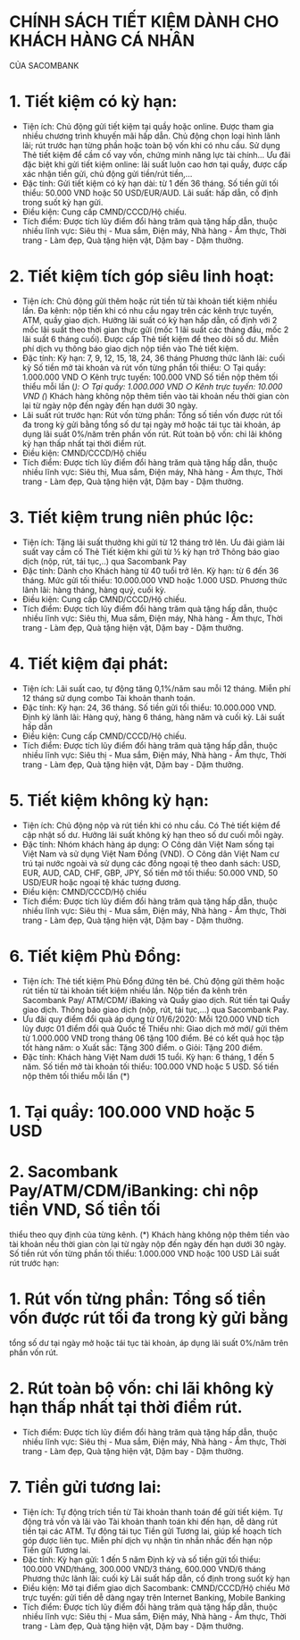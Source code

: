 # CHÍNH  SÁCH  TIẾT KIỆM  DÀNH  CHO  KHÁCH   HÀNG  CÁ NHÂN
CỦA  SACOMBANK
# 1. Tiết kiệm có kỳ hạn:
- Tiện ích:
Chủ động gửi tiết kiệm tại quầy hoặc online.
Được tham gia nhiều chương trình khuyến mãi hấp dẫn.
Chủ động chọn loại hình lãnh lãi; rút trước hạn từng phần hoặc toàn bộ
vốn khi có nhu cầu.
Sử dụng Thẻ tiết kiệm để cầm cố vay vốn, chứng minh năng lực tài
chính…
Ưu đãi đặc biệt khi gửi tiết kiệm online: lãi suất luôn cao hơn tại quầy,
được cấp xác nhận tiền gửi, chủ động gửi tiền/rút tiền,...
- Đặc tính:
Gửi tiết kiệm có kỳ hạn dài: từ 1 đến 36 tháng.
Số tiền gửi tối thiểu: 50.000 VND hoặc 50 USD/EUR/AUD.
Lãi suất: hấp dẫn, cố định trong suốt kỳ hạn gửi.
- Điều kiện:
Cung cấp CMND/CCCD/Hộ  chiếu.
- Tích điểm:
Được tích lũy điểm đổi hàng trăm quà tặng hấp dẫn, thuộc nhiều lĩnh vực:
Siêu thị - Mua sắm, Điện máy, Nhà hàng - Ẩm thực, Thời trang - Làm
đẹp, Quà tặng hiện vật, Dặm bay - Dặm thưởng.
# 2. Tiết kiệm tích góp siêu linh hoạt:
- Tiện ích:
Chủ động gửi thêm hoặc rút tiền từ tài khoản tiết kiệm nhiều lần.
Đa kênh: nộp tiền khi có nhu cầu ngay trên các kênh trực tuyến, ATM,
quầy giao dịch.
Hưởng lãi suất có kỳ hạn hấp dẫn, cố định với 2 mốc lãi suất theo thời
gian thực gửi (mốc 1 lãi suất các tháng đầu, mốc 2 lãi suất 6 tháng cuối).
Được cấp Thẻ tiết kiệm để theo dõi số dư.
Miễn phí dịch vụ thông báo giao dịch nộp tiền vào Thẻ tiết kiệm.
- Đặc tính:
Kỳ hạn: 7, 9, 12, 15, 18, 24, 36 tháng
Phương thức lãnh lãi: cuối kỳ
Số tiền mở tài khoản và rút vốn từng phần tối thiểu:
○  Tại quầy: 1.000.000 VND
○  Kênh trực tuyến: 100.000 VND
Số tiền nộp thêm tối thiểu mỗi lần (*):
○  Tại quầy: 1.000.000 VND
○  Kênh trực tuyến: 10.000 VND
(*) Khách hàng không nộp thêm tiền vào tài khoản nếu thời gian còn lại
từ ngày nộp đến ngày đến hạn dưới 30 ngày.
- Lãi suất rút trước hạn:
Rút vốn từng phần: Tổng số tiền vốn được rút tối đa trong kỳ gửi bằng
tổng số dư tại ngày mở hoặc tái tục tài khoản, áp dụng lãi suất 0%/năm
trên phần vốn rút.
Rút toàn bộ vốn: chi lãi không kỳ hạn thấp nhất tại thời điểm rút.
- Điều kiện:
CMND/CCCD/Hộ   chiếu
- Tích điểm:
Được tích lũy điểm đổi hàng trăm quà tặng hấp dẫn, thuộc nhiều lĩnh vực:
Siêu thị, Mua sắm, Điện máy, Nhà hàng - Ẩm thực, Thời trang - Làm đẹp,
Quà tặng hiện vật, Dặm bay - Dặm thưởng.
# 3. Tiết kiệm trung niên phúc lộc:
- Tiện ích:
Tặng lãi suất thưởng khi gửi từ 12 tháng trở lên.
Ưu đãi giảm lãi suất vay cầm cố Thẻ Tiết kiệm khi gửi từ ½ kỳ hạn trở
Thông báo giao dịch (nộp, rút, tái tục,..) qua Sacombank Pay
- Đặc tính:
Dành cho Khách hàng từ 40 tuổi trở lên.
Kỳ hạn: từ 6 đến 36 tháng.
Mức gửi tối thiểu: 10.000.000 VND hoặc 1.000 USD.
Phương thức lãnh lãi: hàng tháng, hàng quý, cuối kỳ.
- Điều kiện:
Cung cấp CMND/CCCD/Hộ  chiếu.
- Tích điểm:
Được tích lũy điểm đổi hàng trăm quà tặng hấp dẫn, thuộc nhiều lĩnh vực:
Siêu thị, Mua sắm, Điện máy, Nhà hàng - Ẩm thực, Thời trang - Làm đẹp,
Quà tặng hiện vật, Dặm bay - Dặm thưởng.
# 4. Tiết kiệm đại phát:
- Tiện ích:
Lãi suất cao, tự động tăng 0,1%/năm sau mỗi 12 tháng.
Miễn phí 12 tháng sử dụng combo Tài khoản thanh toán.
- Đặc tính:
Kỳ hạn: 24, 36 tháng.
Số tiền gửi tối thiểu: 10.000.000 VND.
Định kỳ lãnh lãi: Hàng quý, hàng 6 tháng, hàng năm và cuối kỳ.
Lãi suất hấp dẫn
- Điều kiện:
Cung cấp CMND/CCCD/Hộ  chiếu.
- Tích điểm:
Được tích lũy điểm đổi hàng trăm quà tặng hấp dẫn, thuộc nhiều lĩnh vực:
Siêu thị - Mua sắm, Điện máy, Nhà hàng - Ẩm thực, Thời trang - Làm
đẹp, Quà tặng hiện vật, Dặm bay - Dặm thưởng.
# 5. Tiết kiệm không kỳ hạn:
- Tiện ích:
Chủ động nộp và rút tiền khi có nhu cầu.
Có Thẻ tiết kiệm để cập nhật số dư.
Hưởng lãi suất không kỳ hạn theo số dư cuối mỗi ngày.
- Đặc tính:
Nhóm khách hàng áp dụng:
○  Công dân Việt Nam sống tại Việt Nam và sử dụng Việt Nam Đồng
(VND).
○  Công dân Việt Nam cư trú tại nước ngoài và sử dụng các đồng
ngoại tệ theo danh sách: USD, EUR, AUD, CAD, CHF, GBP, JPY,
Số tiền mở tối thiểu: 50.000 VND, 50 USD/EUR hoặc ngoại tệ khác
tương đương.
- Điều kiện:
CMND/CCCD/Hộ   chiếu
- Tích điểm:
Được tích lũy điểm đổi hàng trăm quà tặng hấp dẫn, thuộc nhiều lĩnh vực:
Siêu thị - Mua sắm, Điện máy, Nhà hàng - Ẩm thực, Thời trang - Làm
đẹp, Quà tặng hiện vật, Dặm bay - Dặm thưởng.
# 6. Tiết kiệm Phù Đổng:
- Tiện ích:
Thẻ tiết kiệm Phù Đổng đứng tên bé.
Chủ động gửi thêm hoặc rút tiền từ tài khoản tiết kiệm nhiều lần.
Nộp tiền đa kênh trên Sacombank Pay/ ATM/CDM/ iBaking và Quầy
giao dịch.
Rút tiền tại Quầy giao dịch.
Thông báo giao dịch (nộp, rút, tái tục,...) qua Sacombank Pay.
- Ưu đãi quy điểm đổi quà áp dụng từ 01/6/2020:
Mỗi 120.000 VND tích lũy được 01 điểm đổi quà
Quốc tế Thiếu nhi: Giao dịch mở mới/ gửi thêm từ 1.000.000 VND trong
tháng 06 tặng 100 điểm.
Bé có kết quả học tập tốt hàng năm:
o  Xuất sắc: Tặng 300 điểm.
o  Giỏi: Tặng 200 điểm.
- Đặc tính:
Khách hàng Việt Nam dưới 15 tuổi.
Kỳ hạn: 6 tháng, 1 đến 5 năm.
Số tiền mở tài khoản tối thiểu: 100.000 VND hoặc 5 USD.
Số tiền nộp thêm tối thiểu mỗi lần (*)
# 1. Tại quầy: 100.000 VND hoặc 5 USD
# 2. Sacombank Pay/ATM/CDM/iBanking: chỉ nộp tiền VND, Số tiền tối
thiểu theo quy định của từng kênh.
(*) Khách hàng không nộp thêm tiền vào tài khoản nếu thời gian còn lại
từ ngày nộp đến ngày đến hạn dưới 30 ngày.
Số tiền rút vốn từng phần tối thiểu: 1.000.000 VND hoặc 100 USD
Lãi suất rút trước hạn:
# 1. Rút vốn từng phần: Tổng số tiền vốn được rút tối đa trong kỳ gửi bằng
tổng số dư tại ngày mở hoặc tái tục tài khoản, áp dụng lãi suất 0%/năm
trên phần vốn rút.
# 2. Rút toàn bộ vốn: chi lãi không kỳ hạn thấp nhất tại thời điểm rút.
- Tích điểm:
Được tích lũy điểm đổi hàng trăm quà tặng hấp dẫn, thuộc nhiều lĩnh vực:
Siêu thị - Mua sắm, Điện máy, Nhà hàng - Ẩm thực, Thời trang - Làm
đẹp, Quà tặng hiện vật, Dặm bay - Dặm thưởng.
# 7. Tiền gửi tương lai:
- Tiện ích:
Tự động trích tiền từ Tài khoản thanh toán để gửi tiết kiệm.
Tự động trả vốn và lãi vào Tài khoản thanh toán khi đến hạn, dễ dàng rút
tiền tại các ATM.
Tự động tái tục Tiền gửi Tương lai, giúp kế hoạch tích góp được liên tục.
Miễn phí dịch vụ nhận tin nhắn nhắc đến hạn nộp Tiền gửi Tương lai.
- Đặc tính:
Kỳ hạn gửi: 1 đến 5 năm
Định kỳ và số tiền gửi tối thiểu: 100.000 VND/tháng, 300.000 VND/3
tháng, 600.000 VND/6 tháng
Phương thức lãnh lãi: cuối kỳ
Lãi suất hấp dẫn, cố định trong suốt kỳ hạn
- Điều kiện:
Mở tại điểm giao dịch Sacombank: CMND/CCCD/Hộ chiếu
Mở trực tuyến: gửi tiền dễ dàng ngay trên Internet Banking, Mobile
Banking
- Tích điểm:
Được tích lũy điểm đổi hàng trăm quà tặng hấp dẫn, thuộc nhiều lĩnh vực:
Siêu thị - Mua sắm, Điện máy, Nhà hàng - Ẩm thực, Thời trang - Làm
đẹp, Quà tặng hiện vật, Dặm bay - Dặm thưởng.